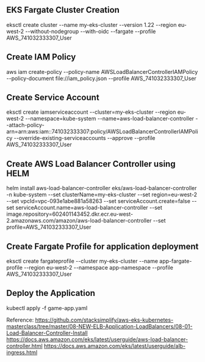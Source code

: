 EKS Fargate Cluster Creation
----------------------------
eksctl create cluster --name my-eks-cluster --version 1.22 --region eu-west-2 --without-nodegroup --with-oidc --fargate --profile AWS_741032333307_User


Create IAM Policy
------------------
aws iam create-policy --policy-name AWSLoadBalancerControllerIAMPolicy  --policy-document file://iam_policy.json --profile AWS_741032333307_User

Create Service Account
-----------------------
eksctl create iamserviceaccount  --cluster=my-eks-cluster  --region eu-west-2  --namespace=kube-system   --name=aws-load-balancer-controller  --attach-policy-arn=arn:aws:iam::741032333307:policy/AWSLoadBalancerControllerIAMPolicy  --override-existing-serviceaccounts --approve --profile AWS_741032333307_User	


Create AWS Load Balancer Controller using HELM
----------------------------------------------
helm install aws-load-balancer-controller eks/aws-load-balancer-controller  -n kube-system  --set clusterName=my-eks-cluster --set region=eu-west-2 --set vpcId=vpc-093e1abe881a58263 --set serviceAccount.create=false --set serviceAccount.name=aws-load-balancer-controller  --set image.repository=602401143452.dkr.ecr.eu-west-2.amazonaws.com/amazon/aws-load-balancer-controller --set profile=AWS_741032333307_User


Create Fargate Profile for application deployment
---------------------------------------------------
eksctl create fargateprofile  --cluster my-eks-cluster --name app-fargate-profile --region eu-west-2 --namespace app-namespace --profile AWS_741032333307_User


Deploy the Application
------------------------
kubectl apply -f game-app.yaml




Reference:
https://github.com/stacksimplify/aws-eks-kubernetes-masterclass/tree/master/08-NEW-ELB-Application-LoadBalancers/08-01-Load-Balancer-Controller-Install
https://docs.aws.amazon.com/eks/latest/userguide/aws-load-balancer-controller.html
https://docs.aws.amazon.com/eks/latest/userguide/alb-ingress.html